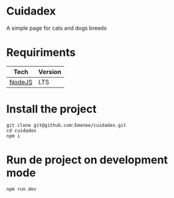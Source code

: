 # Cuidadex

A simple page for cats and dogs breeds

# Requiriments

| Tech                            | Version |
|---------------------------------|---------|
| [NodeJS](https://nodejs.org/en) | LTS     |

# Install the project

```shell
git clone git@github.com:Emonee/cuidadex.git
cd cuidadex
npm i
```

# Run de project on development mode

```shell
npm run dev
```
